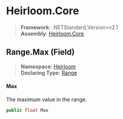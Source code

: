 # Heirloom.Core

> **Framework**: .NETStandard,Version=v2.1  
> **Assembly**: [Heirloom.Core][0]

## Range.Max (Field)

> **Namespace**: [Heirloom][0]  
> **Declaring Type**: [Range][1]

#### Max

The maximum value in the range.

```cs
public float Max
```

[0]: ../../../Heirloom.Core.md
[1]: ../Range.md

